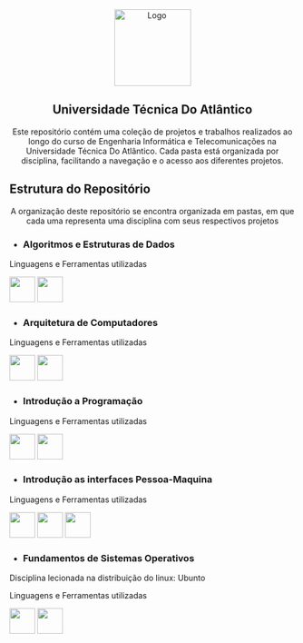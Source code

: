 <div align=center >
  <img src="https://github.com/TiagoDongo/UTA/assets/167580464/b300cf9c-d8d0-4a9d-a55e-8f7b969d994c" alt="Logo" height="135px">
  <h2>Universidade Técnica Do Atlântico</h2>
  <p>Este repositório contém uma coleção de projetos e trabalhos realizados ao longo do curso de Engenharia Informática e Telecomunicações na Universidade Técnica Do Atlântico. Cada pasta está organizada por disciplina, facilitando a navegação e o acesso aos diferentes projetos.</p>
</div>


<div>
  <h2>Estrutura do Repositório</h2>
  <p align=center>A organização deste repositório se encontra organizada em pastas, em que cada uma representa uma disciplina com seus respectivos projetos</p>
  
  * <h3>Algoritmos e Estruturas de Dados</h3>
  <p>Linguagens e Ferramentas utilizadas</p>
  <img src="https://img.icons8.com/?size=100&id=6viIuYmvBvuk&format=png&color=000000" height="45px">
  <img src="https://cdn.jsdelivr.net/gh/devicons/devicon@latest/icons/c/c-original.svg" height="45px"/>
            
  * <h3>Arquitetura de Computadores</h3>
  <p>Linguagens e Ferramentas utilizadas</p>
  <img src="https://img.icons8.com/?size=100&id=gVK745a4Vaur&format=png&color=000000" height="45px">
  <img src="https://raw.githubusercontent.com/AhmadNaserTurnkeySolutions/emu8086/master/documentation/img/icon.ico" height="45px">
  
  * <h3>Introdução a Programação</h3>
  <p>Linguagens e Ferramentas utilizadas</p>
  <img src="https://img.icons8.com/?size=100&id=6viIuYmvBvuk&format=png&color=000000" height="45px">
  <img src="https://cdn.jsdelivr.net/gh/devicons/devicon@latest/icons/c/c-original.svg" height="45px"/>

  * <h3>Introdução as interfaces Pessoa-Maquina</h3>
  <p>Linguagens e Ferramentas utilizadas</p>
   <img src="https://cdn.jsdelivr.net/gh/devicons/devicon@latest/icons/vscode/vscode-original.svg" height="45px"/>     
  <img src="https://cdn.jsdelivr.net/gh/devicons/devicon@latest/icons/html5/html5-original.svg" height="45px"/>
  <img src="https://cdn.jsdelivr.net/gh/devicons/devicon@latest/icons/css3/css3-original.svg" height="45px"/>
  
  * <h3>Fundamentos de Sistemas Operativos</h3>
  <p>Disciplina lecionada na distribuição do linux: Ubunto</p>
  <p>Linguagens e Ferramentas utilizadas</p>
  <img src="https://cdn.jsdelivr.net/gh/devicons/devicon@latest/icons/c/c-original.svg" height="45px"/>
  <img src="https://img.icons8.com/?size=100&id=UjcGNVXknmz3&format=png&color=000000" height="45px">
 </div>
 
